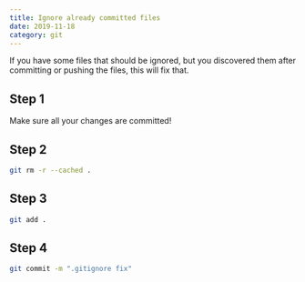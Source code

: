 ```yaml
---
title: Ignore already committed files
date: 2019-11-18
category: git
---
```


If you have some files that should be ignored, but you discovered them after committing or pushing the files, this will fix that.

## Step 1

Make sure all your changes are committed!

## Step 2

```bash
git rm -r --cached .
```

## Step 3

```bash
git add .
```

## Step 4

```bash
git commit -m ".gitignore fix"
```
